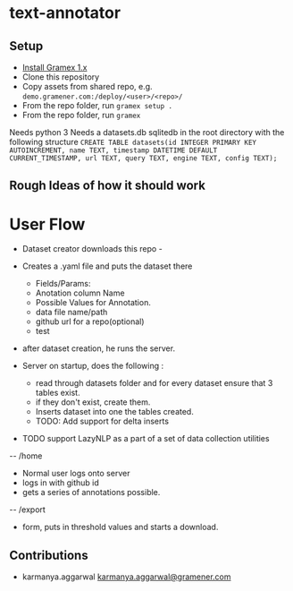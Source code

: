 # text-annotator

## Setup

- [Install Gramex 1.x](https://learn.gramener.com/guide/install/)
- Clone this repository
- Copy assets from shared repo, e.g. `demo.gramener.com:/deploy/<user>/<repo>/`
- From the repo folder, run `gramex setup .`
- From the repo folder, run `gramex`


Needs python 3
Needs a datasets.db sqlitedb in the root directory with the following structure 
`CREATE TABLE datasets(id INTEGER PRIMARY KEY AUTOINCREMENT, name TEXT, timestamp DATETIME DEFAULT CURRENT_TIMESTAMP, url TEXT, query TEXT, engine TEXT, config TEXT);`
 


 ## Rough Ideas of how it should work
 # User Flow

- Dataset creator downloads this repo - 
- Creates a .yaml file and puts the dataset there
    - Fields/Params:
    - Anotation column Name
    - Possible Values for Annotation. 
    - data file name/path
    - github url for a repo(optional)
    - test
- after dataset creation, he runs the server. 
- Server on startup, does the following :
    - read through datasets folder and for every dataset ensure that 3 tables exist. 
    - if they don't exist, create them. 
    - Inserts dataset into one the tables created. 
    - TODO: Add support for delta inserts

- TODO support LazyNLP as a part of a set of data collection utilities

--
 /home
 - Normal user logs onto server
 - logs in with github id
 - gets a series of annotations possible. 

--
/export
- form, puts in threshold values and starts a download. 




## Contributions

- karmanya.aggarwal <karmanya.aggarwal@gramener.com>
